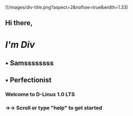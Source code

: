 !(/images/div-title.png?aspect=2&noflow=true&width=1.33)


##   Hi there, 

#  *I'm Div*

##   • Samssssssss
##   • Perfectionist





### Welcome to D-Linux 1.0 LTS
### →→ Scroll or type "help" to get started

